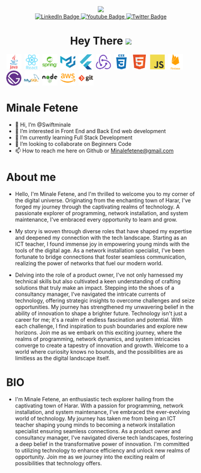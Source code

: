 <div id="header" align="center">
  <img src="https://media.giphy.com/media/M9gbBd9nbDrOTu1Mqx/giphy.gif" width="100"/>
</div>

<div id="badges" align="center">
  <a href="your-linkedin-URL">
    <img src="https://img.shields.io/badge/LinkedIn-blue?style=for-the-badge&logo=linkedin&logoColor=white" alt="LinkedIn Badge"/>
  </a>
  <a href="your-youtube-URL">
    <img src="https://img.shields.io/badge/YouTube-red?style=for-the-badge&logo=youtube&logoColor=white" alt="Youtube Badge"/>
  </a>
  <a href="your-twitter-URL">
    <img src="https://img.shields.io/badge/Twitter-blue?style=for-the-badge&logo=twitter&logoColor=white" alt="Twitter Badge"/>
  </a>
</div>

<h1 align="center">
  Hey There
  <img src="https://media.giphy.com/media/hvRJCLFzcasrR4ia7z/giphy.gif" width="30px"/>
</h1>

<div>
  <img src="https://github.com/devicons/devicon/blob/master/icons/java/java-original-wordmark.svg" title="Java" alt="Java" width="40" height="40"/>&nbsp;
  <img src="https://github.com/devicons/devicon/blob/master/icons/react/react-original-wordmark.svg" title="React" alt="React" width="40" height="40"/>&nbsp;
  <img src="https://github.com/devicons/devicon/blob/master/icons/spring/spring-original-wordmark.svg" title="Spring" alt="Spring" width="40" height="40"/>&nbsp;
  <img src="https://github.com/devicons/devicon/blob/master/icons/materialui/materialui-original.svg" title="Material UI" alt="Material UI" width="40" height="40"/>&nbsp;
  <img src="https://github.com/devicons/devicon/blob/master/icons/flutter/flutter-original.svg" title="Flutter" alt="Flutter" width="40" height="40"/>&nbsp;
  <img src="https://github.com/devicons/devicon/blob/master/icons/redux/redux-original.svg" title="Redux" alt="Redux " width="40" height="40"/>&nbsp;
  <img src="https://github.com/devicons/devicon/blob/master/icons/css3/css3-plain-wordmark.svg"  title="CSS3" alt="CSS" width="40" height="40"/>&nbsp;
  <img src="https://github.com/devicons/devicon/blob/master/icons/html5/html5-original.svg" title="HTML5" alt="HTML" width="40" height="40"/>&nbsp;
  <img src="https://github.com/devicons/devicon/blob/master/icons/javascript/javascript-original.svg" title="JavaScript" alt="JavaScript" width="40" height="40"/>&nbsp;
  <img src="https://github.com/devicons/devicon/blob/master/icons/firebase/firebase-plain-wordmark.svg" title="Firebase" alt="Firebase" width="40" height="40"/>&nbsp;
  <img src="https://github.com/devicons/devicon/blob/master/icons/gatsby/gatsby-original.svg" title="Gatsby"  alt="Gatsby" width="40" height="40"/>&nbsp;
  <img src="https://github.com/devicons/devicon/blob/master/icons/mysql/mysql-original-wordmark.svg" title="MySQL"  alt="MySQL" width="40" height="40"/>&nbsp;
  <img src="https://github.com/devicons/devicon/blob/master/icons/nodejs/nodejs-original-wordmark.svg" title="NodeJS" alt="NodeJS" width="40" height="40"/>&nbsp;
  <img src="https://github.com/devicons/devicon/blob/master/icons/amazonwebservices/amazonwebservices-plain-wordmark.svg" title="AWS" alt="AWS" width="40" height="40"/>&nbsp;
  <img src="https://github.com/devicons/devicon/blob/master/icons/git/git-original-wordmark.svg" title="Git" **alt="Git" width="40" height="40"/>
</div>

# Minale Fetene
- 👋 Hi, I’m @Swiftminale
- 👀 I’m interested in Front End and Back End web development
- 🌱 I’m currently learning Full Stack Development
- 💞️ I’m looking to collaborate on Beginners Code
- 📫 How to reach me here on Github or Minalefetene@gmail.com
# About me
- Hello, I'm Minale Fetene, and I'm thrilled to welcome you to my corner of the digital universe. Originating from the enchanting town of Harar, I've forged my journey through the captivating realms of technology. A passionate explorer of programming, network installation, and system maintenance, I've embraced every opportunity to learn and grow.

- My story is woven through diverse roles that have shaped my expertise and deepened my connection with the tech landscape. Starting as an ICT teacher, I found immense joy in empowering young minds with the tools of the digital age. As a network installation specialist, I've been fortunate to bridge connections that foster seamless communication, realizing the power of networks that fuel our modern world.
- Delving into the role of a product owner, I've not only harnessed my technical skills but also cultivated a keen understanding of crafting solutions that truly make an impact. Stepping into the shoes of a consultancy manager, I've navigated the intricate currents of technology, offering strategic insights to overcome challenges and seize opportunities. My journey has strengthened my unwavering belief in the ability of innovation to shape a brighter future.
Technology isn't just a career for me; it's a realm of endless fascination and potential. With each challenge, I find inspiration to push boundaries and explore new horizons. Join me as we embark on this exciting journey, where the realms of programming, network dynamics, and system intricacies converge to create a tapestry of innovation and growth. Welcome to a world where curiosity knows no bounds, and the possibilities are as limitless as the digital landscape itself.

# BIO
- I'm Minale Fetene, an enthusiastic tech explorer hailing from the captivating town of Harar. With a passion for programming, network installation, and system maintenance, I've embraced the ever-evolving world of technology. My journey has taken me from being an ICT teacher shaping young minds to becoming a network installation specialist ensuring seamless connections. As a product owner and consultancy manager, I've navigated diverse tech landscapes, fostering a deep belief in the transformative power of innovation. I'm committed to utilizing technology to enhance efficiency and unlock new realms of opportunity. Join me as we journey into the exciting realm of possibilities that technology offers.

